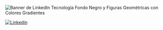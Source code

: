![Banner de LinkedIn Tecnología Fondo Negro y Figuras Geométricas con Colores Gradientes](https://github.com/MariaGarciaB/mariagarciab/assets/122326708/6ae8291a-3280-4c15-860e-f8cf8c70be23)


[![Linkedin](https://img.shields.io/badge/LinkedIn-0077B5?style=for-the-badge&logo=linkedin&logoColor=white)](https://www.linkedin.com/in/mariagarbar/)
